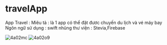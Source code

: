 # travelApp

App Travel  :
Miêu tả : là 1 app có thể đặt đươc chuyến du lịch và vé máy bay 
Ngôn ngữ sử dụng : swift
nhũng thư viện : Stevia,Firebase


![4a02mc](https://user-images.githubusercontent.com/59416155/89034977-42417d80-d364-11ea-9700-ef40fa920cde.gif)
![4a02o9](https://user-images.githubusercontent.com/59416155/89034810-e5de5e00-d363-11ea-82d6-0cd9fbed9d0a.gif)


